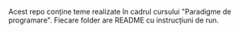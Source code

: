 Acest repo conține teme realizate în cadrul cursului "Paradigme de programare".
Fiecare folder are README cu instrucțiuni de run.

